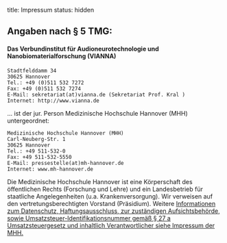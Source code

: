 title: Impressum
status: hidden

## Angaben nach § 5 TMG:

#### Das Verbundinstitut für Audioneurotechnologie und Nanobiomaterialforschung (VIANNA)

    Stadtfelddamm 34
    30625 Hannover
    Tel.: +49 (0)511 532 7272
    Fax: +49 (0)511 532 7274
    E-Mail: sekretariat(at)vianna.de (Sekretariat Prof. Kral )
    Internet: http://www.vianna.de

... ist der jur. Person Medizinische Hochschule Hannover (MHH) untergeordnet:

    Medizinische Hochschule Hannover (MHH)
    Carl-Neuberg-Str. 1
    30625 Hannover
    Tel.: +49 511-532-0
    Fax: +49 511-532-5550
    E-Mail: pressestelle(at)mh-hannover.de
    Internet: www.mh-hannover.de

Die Medizinische Hochschule Hannover ist eine Körperschaft des öffentlichen Rechts (Forschung und Lehre) und ein Landesbetrieb für staatliche Angelegenheiten (u.a. Krankenversorgung). Wir verweisen auf den vertretungsberechtigten Vorstand (Präsidium). Weitere [Informationen zum Datenschutz, Haftungsausschluss, zur zuständigen Aufsichtsbehörde, sowie Umsatzsteuer-Identifikationsnummer gemäß § 27 a Umsatzsteuergesetz und inhaltlich Verantwortlicher siehe Impressum der MHH.](http://www.mh-hannover.de/impressum.html)
